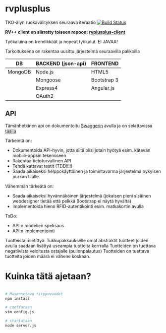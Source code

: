 rvplusplus
==========

TKO-älyn ruokavälityksen seuraava iteraatio
[![Build Status](https://travis-ci.org/theikkila/rvplusplus.svg?branch=master)](https://travis-ci.org/theikkila/rvplusplus)

**RV++ client on siirretty toiseen repoon: [rvplusplus-client](https://github.com/theikkila/rvplusplus-client)**

Työkaluina on trendikkäät ja nopeat työkalut. EI JAVAA!

Tarkoituksena on rakentaa uusittu järjestelmä seuraavilla palikoilla



| DB                | BACKEND (json-api)            | FRONTEND    |
| ----------------- | ----------------------------- | ----------- |
| MongoDB           | Node.js                       | HTML5       |
|                   | Mongoose                      | Bootstrap 3 |
|                   | Express4                      | Angular.js  |
|                   | OAuth2                        |             |

## API

Tämänhetkinen api on dokumentoitu [Swaggerin](http://swagger.io/) avulla ja on selattavissa [täällä](http://rvplusplus.eapp.fi/api-docs/)


Tärkeintä on:
 - Dokumentoida API-hyvin, jotta siitä olisi jotain hyötyä esim. kätevän mobiili-appsin tekemiseen
 - Rakentaa tietoturvallinen API
 - Tehdä kattavat testit (TDD!!!!)
 - Saada aikaiseksi helppokäyttöinen ja toimintavarma järjestelmä nykyisen purkan tilalle.

Vähemmän tärkeätä on:
 - Saada aikaiseksi hyvännäköinen järjestelmä (jokaisen pieni sisäinen webdesigner tietää että pelkkä Bootstrap ei näytä hyvältä)
 - Implementoida hieno RFID-autentikointi esim. matkakortin avulla

ToDo:
 - API:n modelien speksaus
 - API:n implementointi

Tuotteista mietittyä:
	Tukkupakkaukselle omat abstraktit tuotteet joiden avulla saadaan lisättyä useampia tuotteita kerrralla
	Tuotteiden on tuettava negatiivista veloitusta ostajalle (pullonpalautus)
	Tuotteiden on tuettava tuotteita joiden määrä ei vähene koskaan.

# Kuinka tätä ajetaan?

```bash

# Masennetaan riippuvuudet
npm install

# conffataan
vim config.js

# startataan
node server.js

```
